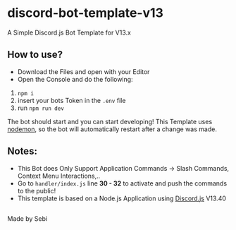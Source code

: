 # discord-bot-template-v13
A Simple Discord.js Bot Template for V13.x

## How to use?

- Download the Files and open with your Editor
- Open the Console and do the following:

1. ```npm i```
2. insert your bots Token in the ``.env`` file
3. run ```npm run dev```

The bot should start and you can start developing!
This Template uses [nodemon](https://www.npmjs.com/package/nodemon), so the bot will automatically restart after a change was made.

## Notes:

- This Bot does Only Support Application Commands -> Slash Commands, Context Menu Interactions,..
- Go to ``handler/index.js`` line **30 - 32** to activate and push the commands to the public!
- This template is based on a Node.js Application using [Discord.js](https://discord.js.org/) V13.40

##

Made by Sebi
